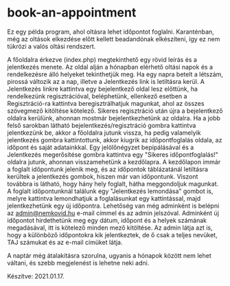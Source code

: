 # book-an-appointment

Ez egy példa program, ahol oltásra lehet időpontot foglalni. Karanténban, még az oltások elkezdése előtt kellett beadandónak elkészíteni, így ez nem tükrözi a valós oltási rendszert. 

A főoldalra érkezve (index.php) megtekinthető egy rövid leírás és a jelentkezés menete. Az oldal alján a hónapban elérhető oltási napok és a rendelkezésre álló helyeket tekinthetjük meg. Ha egy napra betelt a létszám, pirossá változik az a nap, illetve a Jelentkezés link is letiltásra kerül.
A Jelentkezés linkre kattintva egy bejelentkező oldal lesz előttünk, ha rendelkezünk regisztrációval, beléphetünk, ellenkező esetben a Regisztráció-ra kattintva beregisztrálhatjuk magunkat, ahol az összes szövegmező kitöltése kötelező.  Sikeres regisztráció után újra a bejelentkező oldalra kerülünk, ahonnan mostmár bejelentkezhetünk az oldalra. 
Ha a jobb felső sarokban látható bejelentkezés/regisztráció gombra kattintva jelentkezünk be, akkor a főoldalra jutunk vissza, ha pedig valamelyik jelentkezés gombra kattintottunk, akkor kiugrik az időpontfoglalás oldala, az időpont és saját adatainkkal. Egy jelölőnégyzet bepipálásával és a Jelentkezés megerősítése gombra kattintva egy "Sikeres időpontfoglalás!" oldalra jutunk, ahonnan visszamehetünk a kezdőlapra. 
A kezdőlapon immár a foglalt időpontunk jelenik meg, és az időpontok táblázatánál letiltásra kerültek a jelentkezés gombok, hiszen már van időpontunk. Viszont továbbra is látható, hogy hány hely foglalt, hátha meggondoljuk magunkat. A foglalt időpontunknál találunk egy "Jelentkezés lemondása" gombot is, melyre kattintva lemondhatjuk a foglalásunkat egy kattintással, majd jelentkezhetünk egy új időpontra.
Lehetőség van még adminként is belépni az admin@nemkovid.hu e-mail címmel és az admin jelszóval. Adminként új időpontot hirdethetünk meg egy dátum, időpont és a helyek számának megadásával, itt is kötelező minden mező kitöltése. Az admin látja azt is, hogy a különböző időpontokra kik jelentkeztek, de ő csak a teljes nevüket, TAJ számukat és az e-mail címüket látja.

A naptár még átalakításra szorulna, ugyanis a hónapok között nem lehet váltani, és szebb megjelenést is lehetne neki adni.

Készítve: 2021.01.17.
